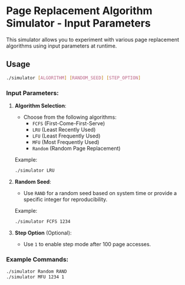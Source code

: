 # Page Replacement Algorithm Simulator - Input Parameters

This simulator allows you to experiment with various page replacement algorithms using input parameters at runtime.

## Usage

```bash
./simulator [ALGORITHM] [RANDOM_SEED] [STEP_OPTION]
```

### Input Parameters:

1. **Algorithm Selection**:
   - Choose from the following algorithms:
     - `FCFS` (First-Come-First-Serve)
     - `LRU` (Least Recently Used)
     - `LFU` (Least Frequently Used)
     - `MFU` (Most Frequently Used)
     - `Random` (Random Page Replacement)

   Example:
   ```bash
   ./simulator LRU
   ```

2. **Random Seed**:
   - Use `RAND` for a random seed based on system time or provide a specific integer for reproducibility.

   Example:
   ```bash
   ./simulator FCFS 1234
   ```

3. **Step Option** (Optional):
   - Use `1` to enable step mode after 100 page accesses.

### Example Commands:

```bash
./simulator Random RAND
./simulator MFU 1234 1
```
